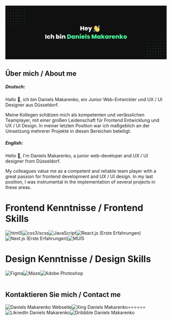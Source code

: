 ![Daniels Makarenko's GitHub Banner](daniels-makarenko_git.png)

## Über mich / About me
##### Deutsch:

Hallo 👋, ich bin Daniels Makarenko, ein Junior Web-Entwickler und UX / UI Designer aus Düsseldorf. 

Meine Kollegen schätzen mich als kompetenten und verlässlichen Teamplayer, mit einer großen Leidenschaft für Frontend Entwicklung und UX / UI Design. In meiner letzten Position war ich maßgeblich an der Umsetzung mehrerer Projekte in diesen Bereichen beteiligt.

##### English:

Hello 👋, I'm Daniels Makarenko, a junior web-developer and UX / UI designer from Düsseldorf.

My colleagues value me as a competent and reliable team player with a great passion for frontend development and UX / UI design. In my last position, I was instrumental in the implementation of several projects in these areas.


Frontend Kenntnisse / Frontend Skills
======
  <img align="left" alt="html5" src="https://img.shields.io/badge/HTML5-orange?style=for-the-badge&logo" /> 
  <img align="left" alt="css3/scss" src="https://img.shields.io/badge/CSS3/SCSS-%231DA1F2?style=for-the-badge&logo" /> 
  <img align="left" alt="JavaScript" src="https://img.shields.io/badge/JavaScript-%23232F3E?style=for-the-badge&logo" /> 
  <img align="left" alt="React.js (Erste Erfahrungen)" src="https://img.shields.io/badge/React.js (Erste Erfahrungen)-%23232F3E?style=for-the-badge&logo" /> 
  <img align="left" alt="Next.js (Erste Erfahrungen)" src="https://img.shields.io/badge/Next.js (Erste Erfahrungen)-black?style=for-the-badge&logo" /> 
  <img align="left" alt="MUI5" src="https://img.shields.io/badge/MUI5-%23316192?style=for-the-badge&logo" /> 
  <br>&nbsp;

Design Kenntnisse / Design Skills
======
  <img align="left" alt="Figma" src="https://img.shields.io/badge/Figma-critical?style=for-the-badge&logo" /> 
  <img align="left" alt="Maze" src="https://img.shields.io/badge/Maze-black?style=for-the-badge&logo" /> 
  <img align="left" alt="Adobe Photoshop" src="https://img.shields.io/badge/Adobe_Photoshop-%23232F3E?style=for-the-badge&logo" /> 
  <br>&nbsp;

## Kontaktieren Sie mich / Contact me
======
 [<img align="left" alt="Daniels Makarenko Webseite" src="https://img.shields.io/badge/danielsmakarenko.com-black?style=for-the-badge&logo" />](https://www.daniels-makarenko.com/)
 [<img align="left" alt="Xing Daniels Makarenko" src="https://img.shields.io/badge/Xing-darkgreen?style=for-the-badge&logo" />](https://www.xing.com/profile/Daniels_Makarenko/cv)
 [<img align="left" alt="LiknedIn Daniels Makarenko" src="https://img.shields.io/badge/LinkedIn-%231DA1F2?style=for-the-badge&logo" />](https://www.linkedin.com/in/daniels-makarenko-45a310141/)
 [<img align="left" alt="Dribbble Daniels Makarenko" src="https://img.shields.io/badge/Dribbble-critical?style=for-the-badge&logo" />](https://dribbble.com/danielsmak)
  <br>&nbsp;
